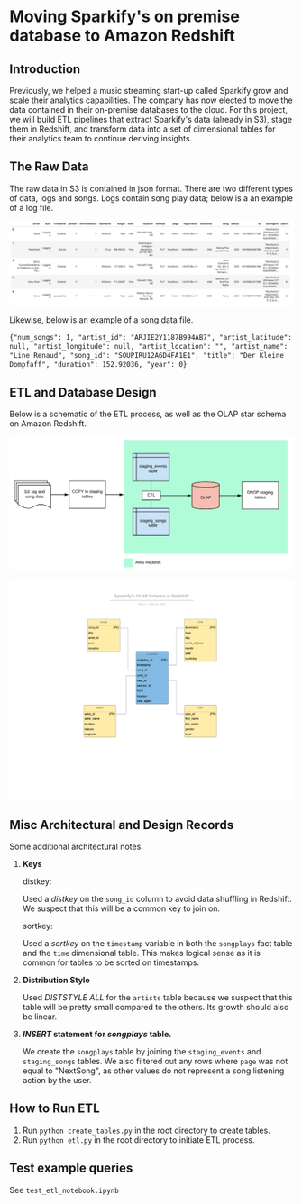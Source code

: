 # Moving Sparkify's on premise database to Amazon Redshift


## Introduction

Previously, we helped a music streaming start-up called Sparkify grow and scale their analytics capabilities. The company has now elected to move the data contained in their on-premise databases to the cloud. For this project, we will build ETL pipelines that extract Sparkify's data (already in S3), stage them in Redshift, and transform data into a set of dimensional tables for their analytics team to continue deriving insights.


## The Raw Data

The raw data in S3 is contained in json format. There are two different types of data, logs and songs. Logs contain song play data; below is a an example of a log file.

![Log File](log_data.png)

Likewise, below is an example of a song data file.

```
{"num_songs": 1, "artist_id": "ARJIE2Y1187B994AB7", "artist_latitude": null, "artist_longitude": null, "artist_location": "", "artist_name": "Line Renaud", "song_id": "SOUPIRU12A6D4FA1E1", "title": "Der Kleine Dompfaff", "duration": 152.92036, "year": 0}
```


## ETL and Database Design

Below is a schematic of the ETL process, as well as the OLAP star schema on Amazon Redshift.

![ETL Process](s3_to_redshift.png)

![Redshift OLAP Star Schema](star_schema.png)


## Misc Architectural and Design Records

Some additional architectural notes.

1. **Keys**

	distkey:

 	Used a *distkey* on the `song_id` column to avoid data shuffling in Redshift. We suspect that this will be a common key to join on.

 	sortkey: 

 	Used a *sortkey* on the `timestamp` variable in both the `songplays` fact table and the `time` dimensional table. This makes logical sense as it is common for tables to be sorted on timestamps.


2. **Distribution Style**

 	Used *DISTSTYLE ALL* for the `artists` table because we suspect that this table will be pretty small compared to the others. Its growth should also be linear.


3. <b>*INSERT* statement for *songplays* table.</b>

 	We create the `songplays` table by joining the `staging_events` and `staging_songs` tables. We also filtered out any rows where `page` was not equal to "NextSong", as other values do not represent a song listening action by the user.


## How to Run ETL

1. Run `python create_tables.py` in the root directory to create tables.
2. Run `python etl.py` in the root directory to initiate ETL process.


## Test example queries

See `test_etl_notebook.ipynb`
